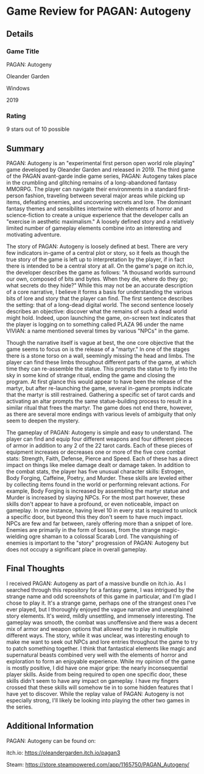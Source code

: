 # Game Review for PAGAN: Autogeny

## Details

### Game Title

PAGAN: Autogeny

Oleander Garden

Windows

2019

### Rating

9 stars out of 10 possible

## Summary

PAGAN: Autogeny is an "experimental first person open world role playing" game developed by Oleander Garden and released in 2019. The third game of the PAGAN avant-garde indie game series, PAGAN: Autogeny takes place in the crumbling and glitching remains of a long-abandoned fantasy MMORPG. The player can navigate their environments in a standard first-person fashion, traveling between several major areas while picking up items, defeating enemies, and uncovering secrets and lore. The dominant fantasy themes and sensibilites intertwine with elements of horror and science-fiction to create a unique experience that the developer calls an "exercise in aesthetic maximalism." A loosely defined story and a relatively limited number of gameplay elements combine into an interesting and motivating adventure. 

The story of PAGAN: Autogeny is loosely defined at best. There are very few indicators in-game of a central plot or story, so it feels as though the true story of the game is left up to interpretation by the player, if in fact there is intended to be a central story at all. On the game's page on itch.io, the developer describes the game as follows: "A thousand worlds surround our own, composed of bits and bytes. When they die, where do they go; what secrets do they hide?" While this may not be an accurate description of a core narrative, I believe it forms a basis for understanding the various bits of lore and story that the player can find. The first sentence describes the setting: that of a long-dead digital world. The second sentence loosely describes an objective: discover what the remains of such a dead world might hold. Indeed, upon launching the game, on-screen text indicates that the player is logging on to something called PLAZA 96 under the name VIVIAN: a name mentioned several times by various "NPCs" in the game. 

Though the narrative itself is vague at best, the one core objective that the game seems to focus on is the release of a "martyr." In one of the stages there is a stone torso on a wall, seemingly missing the head and limbs. The player can find these limbs throughout different parts of the game, at which time they can re-assemble the statue. This prompts the statue to fly into the sky in some kind of strange ritual, ending the game and closing the program. At first glance this would appear to have been the release of the martyr, but after re-launching the game, several in-game prompts indicate that the martyr is still restrained. Gathering a specific set of tarot cards and activating an altar prompts the same statue-building process to result in a similar ritual that frees the martyr. The game does not end there, however, as there are several more endings with various  levels of ambiguity that only seem to deepen the mystery. 

The gameplay of PAGAN: Autogeny is simple and easy to understand. The player can find and equip four different weapons and four different pieces of armor in addition to any 2 of the 22 tarot cards. Each of these pieces of equipment increases or decreases one or more of the five core combat stats: Strength, Faith, Defense, Pierce and Speed. Each of these has a direct impact on things like melee damage dealt or damage taken. In addition to the combat stats, the player has five unusual character skills: Estrogen, Body Forging, Caffeine, Poetry, and Murder. These skills are leveled either by collecting items found in the world or performing relevant actions. For example, Body Forging is increased by assembling the martyr statue and Murder is increased by slaying NPCs. For the most part however, these skills don't appear to have a profound, or even noticeable, impact on gameplay. In one instance, having level 10 in every stat is required to unlock a specific door, but byeond this they don't seem to have much impact. NPCs are few and far between, rarely offering more than a snippet of lore. Enemies are primarily in the form of bosses, from the strange magic-wielding ogre shaman to a colossal Scarab Lord. The vanquishing of enemies is important to the "story" progression of PAGAN: Autogeny but does not occupy a significant place in overall gameplay.

## Final Thoughts

I received PAGAN: Autogeny as part of a massive bundle on itch.io. As I searched through this repository for a fantasy game, I was intrigued by the strange name and odd screenshots of this game in particular, and I'm glad I chose to play it. It's a strange game, perhaps one of the strangest ones I've ever played, but I thoroughly enjoyed the vague narrative and unexplained story elements. It's weird, mildly unsettling, and immensely interesting. The gameplay was smooth, the combat was unoffensive and there was a decent mix of armor and weapon options that allowed me to play in multiple different ways. The story, while it was unclear, was interesting enough to make me want to seek out NPCs and lore entries throughout the game to try to patch something together. I think that fantastical elements like magic and supernatural beasts combined very well with the elements of horror and exploration to form an enjoyable experience. While my opinion of the game is mostly positive, I did have one major gripe: the nearly inconsequential player skills. Aside from being required to open one specific door, these skills didn't seem to have any impact on gameplay. I have my fingers crossed that these skills will somehow tie in to some hidden features that I have yet to discover. While the replay value of PAGAN: Autogeny is not especially strong, I'll likely be looking into playing the other two games in the series. 

## Additional Information

PAGAN: Autogeny can be found on:

itch.io: https://oleandergarden.itch.io/pagan3

Steam: https://store.steampowered.com/app/1165750/PAGAN_Autogeny/
